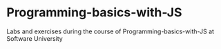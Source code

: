 # Programming-basics-with-JS
Labs and exercises during the course of Programming-basics-with-JS at Software University
